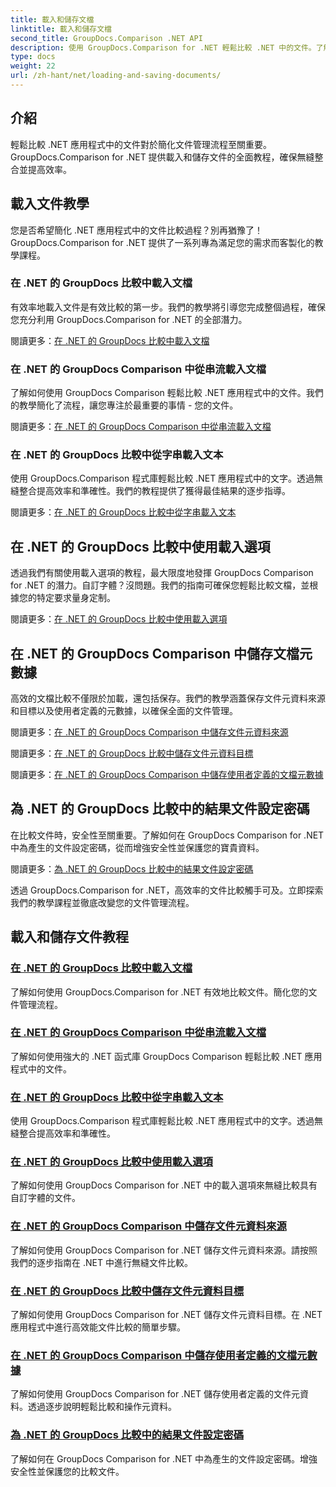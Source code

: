 ```yaml
---
title: 載入和儲存文檔
linktitle: 載入和儲存文檔
second_title: GroupDocs.Comparison .NET API
description: 使用 GroupDocs.Comparison for .NET 輕鬆比較 .NET 中的文件。了解載入、儲存和利用載入選項以實現高效的文件管理。
type: docs
weight: 22
url: /zh-hant/net/loading-and-saving-documents/
---
```

## 介紹

輕鬆比較 .NET 應用程式中的文件對於簡化文件管理流程至關重要。 GroupDocs.Comparison for .NET 提供載入和儲存文件的全面教程，確保無縫整合並提高效率。

## 載入文件教學

您是否希望簡化 .NET 應用程式中的文件比較過程？別再猶豫了！ GroupDocs.Comparison for .NET 提供了一系列專為滿足您的需求而客製化的教學課程。

### 在 .NET 的 GroupDocs 比較中載入文檔

有效率地載入文件是有效比較的第一步。我們的教學將引導您完成整個過程，確保您充分利用 GroupDocs.Comparison for .NET 的全部潛力。

閱讀更多：[在 .NET 的 GroupDocs 比較中載入文檔](./loading-documents/)

### 在 .NET 的 GroupDocs Comparison 中從串流載入文檔

了解如何使用 GroupDocs Comparison 輕鬆比較 .NET 應用程式中的文件。我們的教學簡化了流程，讓您專注於最重要的事情 - 您的文件。

閱讀更多：[在 .NET 的 GroupDocs Comparison 中從串流載入文檔](./loading-documents-from-stream/)

### 在 .NET 的 GroupDocs 比較中從字串載入文本

使用 GroupDocs.Comparison 程式庫輕鬆比較 .NET 應用程式中的文字。透過無縫整合提高效率和準確性。我們的教程提供了獲得最佳結果的逐步指導。

閱讀更多：[在 .NET 的 GroupDocs 比較中從字串載入文本](./loading-text-from-string/)

## 在 .NET 的 GroupDocs 比較中使用載入選項

透過我們有關使用載入選項的教程，最大限度地發揮 GroupDocs Comparison for .NET 的潛力。自訂字體？沒問題。我們的指南可確保您輕鬆比較文檔，並根據您的特定要求量身定制。

閱讀更多：[在 .NET 的 GroupDocs 比較中使用載入選項](./using-load-options/)

## 在 .NET 的 GroupDocs Comparison 中儲存文檔元數據

高效的文檔比較不僅限於加載，還包括保存。我們的教學涵蓋保存文件元資料來源和目標以及使用者定義的元數據，以確保全面的文件管理。

閱讀更多：[在 .NET 的 GroupDocs Comparison 中儲存文件元資料來源](./saving-documents-metadata-source/)

閱讀更多：[在 .NET 的 GroupDocs 比較中儲存文件元資料目標](./saving-documents-metadata-target/)

閱讀更多：[在 .NET 的 GroupDocs Comparison 中儲存使用者定義的文檔元數據](./saving-user-defined-document-metadata/)

## 為 .NET 的 GroupDocs 比較中的結果文件設定密碼

在比較文件時，安全性至關重要。了解如何在 GroupDocs Comparison for .NET 中為產生的文件設定密碼，從而增強安全性並保護您的寶貴資料。

閱讀更多：[為 .NET 的 GroupDocs 比較中的結果文件設定密碼](./setting-password-for-resultant-document/)

透過 GroupDocs.Comparison for .NET，高效率的文件比較觸手可及。立即探索我們的教學課程並徹底改變您的文件管理流程。
## 載入和儲存文件教程
### [在 .NET 的 GroupDocs 比較中載入文檔](./loading-documents/)
了解如何使用 GroupDocs.Comparison for .NET 有效地比較文件。簡化您的文件管理流程。
### [在 .NET 的 GroupDocs Comparison 中從串流載入文檔](./loading-documents-from-stream/)
了解如何使用強大的 .NET 函式庫 GroupDocs Comparison 輕鬆比較 .NET 應用程式中的文件。
### [在 .NET 的 GroupDocs 比較中從字串載入文本](./loading-text-from-string/)
使用 GroupDocs.Comparison 程式庫輕鬆比較 .NET 應用程式中的文字。透過無縫整合提高效率和準確性。
### [在 .NET 的 GroupDocs 比較中使用載入選項](./using-load-options/)
了解如何使用 GroupDocs Comparison for .NET 中的載入選項來無縫比較具有自訂字體的文件。
### [在 .NET 的 GroupDocs Comparison 中儲存文件元資料來源](./saving-documents-metadata-source/)
了解如何使用 GroupDocs Comparison for .NET 儲存文件元資料來源。請按照我們的逐步指南在 .NET 中進行無縫文件比較。
### [在 .NET 的 GroupDocs 比較中儲存文件元資料目標](./saving-documents-metadata-target/)
了解如何使用 GroupDocs Comparison for .NET 儲存文件元資料目標。在 .NET 應用程式中進行高效能文件比較的簡單步驟。
### [在 .NET 的 GroupDocs Comparison 中儲存使用者定義的文檔元數據](./saving-user-defined-document-metadata/)
了解如何使用 GroupDocs Comparison for .NET 儲存使用者定義的文件元資料。透過逐步說明輕鬆比較和操作元資料。
### [為 .NET 的 GroupDocs 比較中的結果文件設定密碼](./setting-password-for-resultant-document/)
了解如何在 GroupDocs Comparison for .NET 中為產生的文件設定密碼。增強安全性並保護您的比較文件。